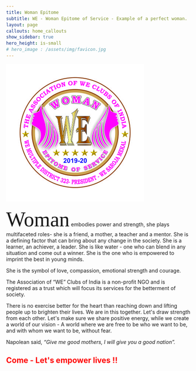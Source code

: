 ```yaml
---
title: Woman Epitome
subtitle: WE - Woman Epitome of Service - Example of a perfect woman. 
layout: page
callouts: home_callouts
show_sidebar: true
hero_height: is-small
# hero_image : /assets/img/favicon.jpg
---
```


<a href="/assets/img/sarvottam_seva.jpg" title="Sarvottam Seva">
    <img src ="/assets/img/favicon.jpg" />
</a>

 <span style="font-family:Papyrus; font-size:4em;">Woman</span> embodies power and strength, she plays multifaceted roles- she is a friend, a mother, a teacher and a mentor. She is a defining factor that can bring about any change in the society. She is a learner, an achiever, a leader. She is like water - one who can blend in any situation and come out a winner. She is the one who is empowered to imprint the best in young minds.
 
She is the symbol of love, compassion, emotional strength and courage.

The Association of “WE” Clubs of India is a non-profit NGO and is registered as a trust which will focus its services for the betterment of society. 

There is no exercise better for the heart than reaching down and lifting people up to brighten their lives. We are in this together. Let's draw strength from each other. Let's make sure we share positive energy, while we create a world of our vision - A world where we are free to be who we want to be, and with whom we want to be, without fear. 

Napolean said, _“Give me good mothers, I will give you a good nation”._

## <span style="color: red;"> Come - Let's empower lives !!</span>